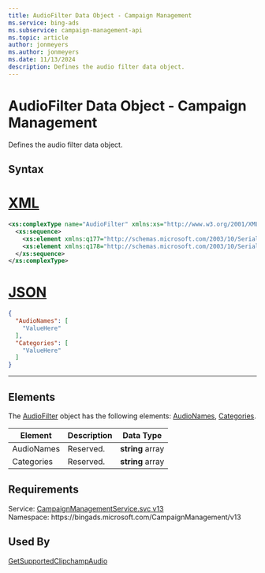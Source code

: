 ```yaml
---
title: AudioFilter Data Object - Campaign Management
ms.service: bing-ads
ms.subservice: campaign-management-api
ms.topic: article
author: jonmeyers
ms.author: jonmeyers
ms.date: 11/13/2024
description: Defines the audio filter data object.
---
```

# AudioFilter Data Object - Campaign Management
Defines the audio filter data object.

## Syntax

# [XML](#tab/xml)

```xml
<xs:complexType name="AudioFilter" xmlns:xs="http://www.w3.org/2001/XMLSchema">
  <xs:sequence>
    <xs:element xmlns:q177="http://schemas.microsoft.com/2003/10/Serialization/Arrays" minOccurs="0" name="AudioNames" nillable="true" type="q177:ArrayOfstring" />
    <xs:element xmlns:q178="http://schemas.microsoft.com/2003/10/Serialization/Arrays" minOccurs="0" name="Categories" nillable="true" type="q178:ArrayOfstring" />
  </xs:sequence>
</xs:complexType>
```

# [JSON](#tab/json)

```json
{
  "AudioNames": [
    "ValueHere"
  ],
  "Categories": [
    "ValueHere"
  ]
}
```

-----

## <a name="elements"></a>Elements

The [AudioFilter](audiofilter.md) object has the following elements: [AudioNames](#audionames), [Categories](#categories).

|Element|Description|Data Type|
|-----------|---------------|-------------|
|<a name="audionames"></a>AudioNames|Reserved.|**string** array|
|<a name="categories"></a>Categories|Reserved.|**string** array|

## Requirements
Service: [CampaignManagementService.svc v13](https://campaign.api.bingads.microsoft.com/Api/Advertiser/CampaignManagement/v13/CampaignManagementService.svc)  
Namespace: https\://bingads.microsoft.com/CampaignManagement/v13  

## Used By
[GetSupportedClipchampAudio](getsupportedclipchampaudio.md)  
